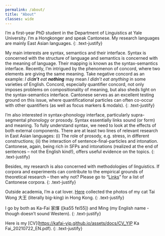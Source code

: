 ```yaml
---
permalink: /about/
title: "About"
classes: wide
---
```


I’m a first-year PhD student in the Department of Linguistics at Yale University. I’m a Hongkonger and speak Cantonese. My research languages are mainly East Asian languages.
{: .text-justify}

My main interests are syntax, semantics and their interface. Syntax is concerned with the structure of language and semantics is concerned with the meaning of language. Their mapping is known as the syntax-semantics interface. Recently, I’m intrigued by the phenomenon of concord, where two elements are giving the same meaning. Take negative concord as an example: *I did**n’t** eat **nothing*** may mean *I didn’t eat anything* in some varieties of English. Concord, especially quantifier concord, not only imposes problems on compositionality of meaning, but also sheds light on the syntax-semantics interface. Cantonese serves as an excellent testing ground on this issue, where quantificational particles can often co-occur with other quantifiers (as well as focus markers & modals).
{: .text-justify}

I’m also interested in syntax-phonology interface, particularly supra-segmental phonology or prosody. Syntax essentially links sound (or form) and meaning. To fully understand syntax, we need to look at the effects of both external components. There are at least two lines of relevant research in East Asian languages: (i) The role of prosody, e.g. stress, in different constructions; (ii) the interaction of sentence-final-particles and intonation. Cantonese, again, being rich in SFPs and intonations (realized at the end of sentences – not the English kind!), offers useful evidence on the topics. 
{: .text-justify}

Besides, my research is also concerned with methodologies of linguistics. If corpora and experiments can contribute to the empirical grounds of theoretical research – then why not? Please go to “[Links](https://kafai-yip.github.io/links/#cantonese)” for a list of Cantonese corpora.
{: .text-justify}

Outside academia, I’m a cat lover. [Here](https://kafai-yip.github.io/cats/) collected the photos of my cat Tai Wong 大王 (literally big-king) in Hong Kong.
{: .text-justify}

I go by both as Ka-Fai 家煇 ([ka55 fɐi55]) and Ming (my English name - though doesn’t sound Western).
{: .text-justify}

Here is my [CV](https://kafai-yip.github.io/assets/docs/CV_YIP Ka Fai_20210722_EN.pdf).
{: .text-justify}
